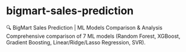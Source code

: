 # bigmart-sales-prediction
🔍 BigMart Sales Prediction | ML Models Comparison &amp; Analysis  Comprehensive comparison of 7 ML models (Random Forest, XGBoost, Gradient Boosting, Linear/Ridge/Lasso Regression, SVR). 
